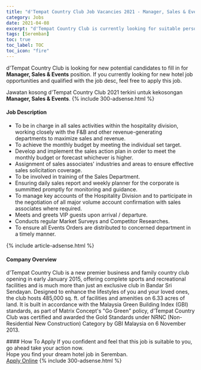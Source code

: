 ```yaml
---
title: "d'Tempat Country Club Job Vacancies 2021 - Manager, Sales & Events" 
category: Jobs 
date: 2021-04-08 
excerpt: "d'Tempat Country Club is currently looking for suitable person to fill in the Manager, Sales & Events which positioned at Seremban" 
tags: [Seremban] 
toc: true 
toc_label: TOC 
toc_icon: "fire" 
--- 
```


<p>d'Tempat Country Club is looking for new potential candidates to fill in for <b>Manager, Sales & Events</b> position. If you currently looking for new hotel job opportunities and qualified with the job desc, feel free to apply this job.
</p>Jawatan kosong d'Tempat Country Club 2021 terkini untuk kekosongan <b>Manager, Sales & Events</b>. 
{% include 300-adsense.html %} 
<div><div><h4>Job Description</h4></div><div><div><span><div><ul><li>To be in charge in all sales activities within the hospitality division, working closely with the F&amp;B and other revenue-generating departments to maximize sales and revenue.</li><li>To achieve the monthly budget by meeting the individual set target.</li><li>Develop and implement the sales action plan in order to meet the monthly budget or forecast whichever is higher.</li><li>Assignment of sales associates' industries and areas to ensure effective sales solicitation coverage.</li><li>To be involved in training of the Sales Department.</li><li>Ensuring daily sales report and weekly planner for the corporate is summitted promptly for monitoring and guidance.</li><li>To manage key accounts of the Hospitality Division and to participate in the negotiation of all major volume account confirmation with sales associates where required.</li><li>Meets and greets VIP guests upon arrival / departure.</li><li>Conducts regular Market Surveys and Competitor Researches.</li><li>To ensure all Events Orders are distributed to concerned department in a timely manner.</li></ul></div></span></div></div></div> 
{% include article-adsense.html %} 
<div><div><h4>Company Overview</h4></div><div><div><span><div><p>d'Tempat Country Club is a new premier business and family country club opening in early January 2015, offering complete sports and recreational facilities and is much more than just an exclusive club in Bandar Sri Sendayan. Designed to enhance the lifestyles of you and your loved ones, the club hosts 485,000 sq. ft. of facilities and amenities on 6.33 acres of land. It is built in accordance with the Malaysia Green Building Index (GBI) standards, as part of Matrix Concept's "Go Green" policy, d'Tempat Country Club was certified and awarded the Gold Standards under NRNC (Non-Residential New Construction) Category by GBI Malaysia on 6 November 2013.</p></div></span></div></div></div> 
#### How To Apply 
If you confident and feel that this job is suitable to you, go ahead take your action now. <br/> 
Hope you find your dream hotel job in Seremban. <br/> 
<a href="https://www.jobstreet.com.my/en/job/manager-sales-events-4529370?jobId=jobstreet-my-job-4529370" class="btn btn--info" target="_blank" rel="nofollow noopenner">Apply Online</a> 
{% include 300-adsense.html %} 